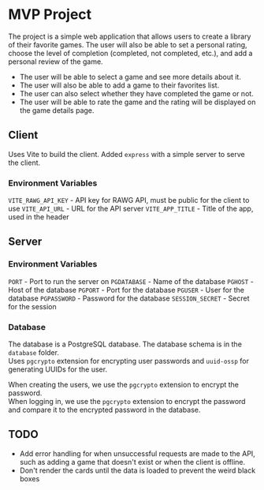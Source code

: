 # MVP Project

The project is a simple web application that allows users to create a library of their
favorite games. The user will also be able to set a personal rating, choose the level
of completion (completed, not completed, etc.), and add a personal review of the game.

- The user will be able to select a game and see more details about it. 
- The user will also be able to add a game to their favorites list. 
- The user can also select whether they have completed the game or not.
- The user will be able to rate the game and the rating will be displayed 
on the game details page.


## **Client**

Uses Vite to build the client. Added `express` with a simple server to serve the client.

### **Environment Variables**

`VITE_RAWG_API_KEY` - API key for RAWG API, must be public for the client to use
`VITE_API_URL` - URL for the API server
`VITE_APP_TITLE` - Title of the app, used in the header


## **Server**

### **Environment Variables**

`PORT` - Port to run the server on
`PGDATABASE` - Name of the database
`PGHOST` - Host of the database
`PGPORT` - Port for the database
`PGUSER` - User for the database
`PGPASSWORD` - Password for the database
`SESSION_SECRET` - Secret for the session

### **Database**

The database is a PostgreSQL database. The database schema is in the `database` folder.\
Uses `pgcrypto` extension for encrypting user passwords and `uuid-ossp` for generating
UUIDs for the user.

When creating the users, we use the `pgcrypto` extension to encrypt the password.\
When logging in, we use the `pgcrypto` extension to encrypt the password and compare it
to the encrypted password in the database.

## TODO

- Add error handling for when unsuccessful requests are made to the API, such as adding a
  game that doesn't exist or when the client is offline.
- Don't render the cards until the data is loaded to prevent the weird black boxes
